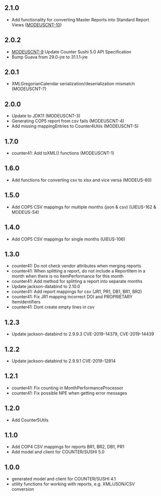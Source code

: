 ## 2.1.0
* Add functionality for converting Master Reports into Standard Report Views ([MODEUSCNT-10](https://issues.folio.org/browse/MODEUSCNT-10))

## 2.0.2
* [MODEUSCNT-9](https://issues.folio.org/browse/MODEUSCNT-9) Update Counter Sushi 5.0 API Specification
* Bump Guava from 29.0-jre to 31.1.1-jre

## 2.0.1
* XMLGregorianCalendar serialization/deserialization mismatch (MODEUSCNT-7)

## 2.0.0
* Update to JDK11 (MODEUSCNT-3)
* Generating COP5 report from csv fails (MODEUSCNT-4)
* Add missing mappingEntries to Counter4Utils (MODEUSCNT-5) 

## 1.7.0
* counter41: Add toXML() functions (MODEUSCNT-1)

## 1.6.0
* Add functions for converting csv to xlsx and vice versa (MODEUS-60)

## 1.5.0
* Add COP5 CSV mappings for multiple months (json & csv) (UIEUS-162 & MODEUS-54)

## 1.4.0
* Add COP5 CSV mappings for single months (UIEUS-106)

## 1.3.0
* counter41: Do not check vendor attributes when merging reports
* counter41: When splitting a report, do not include a ReportItem in a month when there is no ItemPerformance for this month
* counter41: Add method for splitting a report into separate months
* Update jackson-databind to 2.10.0
* counter41: Add report mappings for csv (JR1, PR1, DB1, BR1, BR2)
* counter41: Fix JR1 mapping incorrect DOI and PROPRIETARY ItemIdentifiers
* counter41: Dont create empty lines in csv

## 1.2.3
* Update jackson-databind to 2.9.9.3 CVE-2019-14379, CVE-2019-14439

## 1.2.2
* Update jackson-databind to 2.9.9.1 CVE-2019-12814

## 1.2.1
* counter41: Fix counting in MonthPerformanceProcessor
* counter41: Fix possible NPE when getting error messages

## 1.2.0
* Add Counter5Utils

## 1.1.0
* Add COP4 CSV mappings for reports BR1, BR2, DB1, PR1
* Add model and client for COUNTER/SUSHI 5.0

## 1.0.0
* generated model and client for COUNTER/SUSHI 4.1
* utility functions for working with reports, e.g. XML/JSON/CSV conversion
